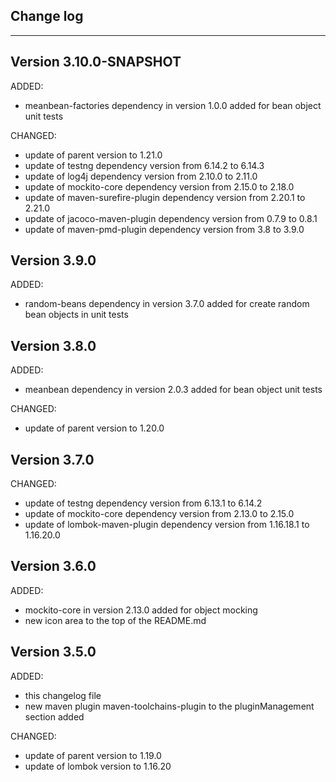## Change log
----------------------

Version 3.10.0-SNAPSHOT
-------------

ADDED:

- meanbean-factories dependency in version 1.0.0 added for bean object unit tests 

CHANGED:

- update of parent version to 1.21.0
- update of testng dependency version from 6.14.2 to 6.14.3
- update of log4j dependency version from 2.10.0 to 2.11.0
- update of mockito-core dependency version from 2.15.0 to 2.18.0
- update of maven-surefire-plugin dependency version from 2.20.1 to 2.21.0
- update of jacoco-maven-plugin dependency version from 0.7.9 to 0.8.1
- update of maven-pmd-plugin dependency version from 3.8 to 3.9.0

Version 3.9.0
-------------

ADDED:

- random-beans dependency in version 3.7.0 added for create random bean objects in unit tests

Version 3.8.0
-------------

ADDED:

- meanbean dependency in version 2.0.3 added for bean object unit tests 

CHANGED:

- update of parent version to 1.20.0

Version 3.7.0
-------------

CHANGED:

- update of testng dependency version from 6.13.1 to 6.14.2
- update of mockito-core dependency version from 2.13.0 to 2.15.0
- update of lombok-maven-plugin dependency version from 1.16.18.1 to 1.16.20.0

Version 3.6.0
-------------

ADDED:

- mockito-core in version 2.13.0 added for object mocking 
- new icon area to the top of the README.md

Version 3.5.0
-------------

ADDED:
 
- this changelog file
- new maven plugin maven-toolchains-plugin to the pluginManagement section added

CHANGED:

- update of parent version to 1.19.0
- update of lombok version to 1.16.20
